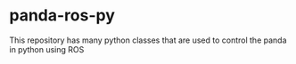 # panda-ros-py
This repository has many python classes that are used to control the panda in python using ROS
